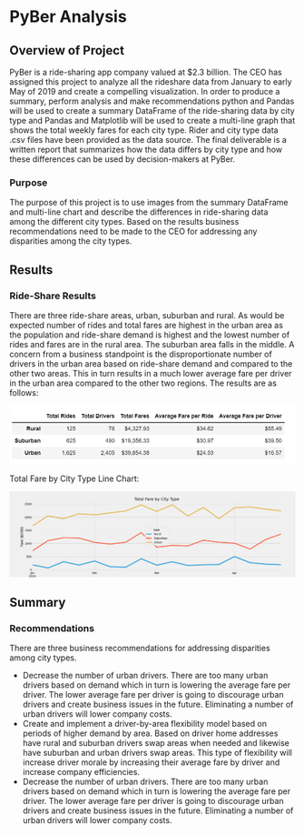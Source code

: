 # PyBer Analysis

## Overview of Project
PyBer is a ride-sharing app company valued at $2.3 billion.  The CEO has assigned this project to analyze all the rideshare data from January to early May of 2019 and create a compelling visualization.  In order to produce a summary, perform analysis and make recommendations python and Pandas will be used to create a summary DataFrame of the ride-sharing data by city type and Pandas and Matplotlib will be used to create a multi-line graph that shows the total weekly fares for each city type.  Rider and city type data .csv files have been provided as the data source.  The final deliverable is a written report that summarizes how the data differs by city type and how these differences can be used by decision-makers at PyBer.

### Purpose
The purpose of this project is to use images from the summary DataFrame and multi-line chart and describe the differences in ride-sharing data among the different city types.  Based on the results business recommendations need to be made to the CEO for addressing any disparities among the city types.

## Results

### Ride-Share Results
There are three ride-share areas, urban, suburban and rural.  As would be expected number of rides and total fares are highest in the urban area as the population and ride-share demand is highest and the lowest number of rides and fares are in the rural area.  The suburban area falls in the middle.  A concern from a business standpoint is the disproportionate number of drivers in the urban area based on ride-share demand and compared to the other two areas.  This in turn results in a much lower average fare per driver in the urban area compared to the other two regions.  The results are as follows:

![Ride_Share_Summary](https://raw.githubusercontent.com/JBro-Birds/PyBer_Analysis/master/analysis/Ride_Share_Summary.png)

Total Fare by City Type Line Chart:

![Total_Fare_By_City_Type_Line_Chart](https://raw.githubusercontent.com/JBro-Birds/PyBer_Analysis/master/analysis/Total_Fare_By_City_Type_Line_Chart.png)

## Summary

### Recommendations
There are three business recommendations for addressing disparities among city types.
* Decrease the number of urban drivers.  There are too many urban drivers based on demand which in turn is lowering the average fare per driver.  The lower average fare per driver is going to discourage urban drivers and create business issues in the future.  Eliminating a number of urban drivers will lower company costs.
* Create and implement a driver-by-area flexibility model based on periods of higher demand by area.  Based on driver home addresses have rural and suburban drivers 
swap areas when needed and likewise have suburban and urban drivers swap areas.  This type of flexibility will increase driver morale by increasing their average fare by driver and increase company efficiencies.
* Decrease the number of urban drivers.  There are too many urban drivers based on demand which in turn is lowering the average fare per driver.  The lower average fare per driver is going to discourage urban drivers and create business issues in the future.  Eliminating a number of urban drivers will lower company costs.
